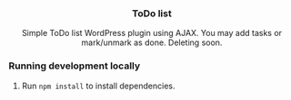 <h3 align="center">ToDo list</h3>

<p align="center">Simple ToDo list WordPress plugin using AJAX. You may add tasks or mark/unmark as done. Deleting soon.</p>


### Running development locally
1. Run `npm install` to install dependencies.
